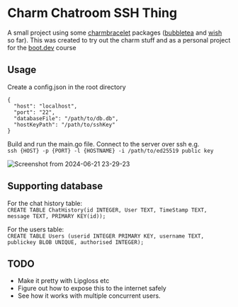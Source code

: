 # Charm Chatroom SSH Thing
A small project using some [charmbracelet](https://github.com/charmbracelet) packages ([bubbletea](https://github.com/charmbracelet/bubbletea) and [wish](https://github.com/charmbracelet/wish) so far). This was created to try out the charm stuff and as a personal project for the [boot.dev](https://www.boot.dev) course

## Usage
Create a config.json in the root directory
```
{
  "host": "localhost",
  "port": "22",
  "databaseFile": "/path/to/db.db",
  "hostKeyPath": "/path/to/sshKey"
}
```

Build and run the main.go file. 
Connect to the server over ssh e.g.  
`ssh {HOST} -p {PORT} -l {HOSTNAME} -i /path/to/ed25519 public key`

![Screenshot from 2024-06-21 23-29-23](https://github.com/jpleatherland/chatroom/assets/19578072/41de0c4c-9884-45d0-8194-9861b03c44dd)

## Supporting database
For the chat history table:  
`CREATE TABLE ChatHistory(id INTEGER, User TEXT, TimeStamp TEXT, message TEXT, PRIMARY KEY(id));`

For the users table:  
`CREATE TABLE Users (userid INTEGER PRIMARY KEY, username TEXT, publickey BLOB UNIQUE, authorised INTEGER);`

## TODO
- Make it pretty with Lipgloss etc
- Figure out how to expose this to the internet safely
- See how it works with multiple concurrent users.
